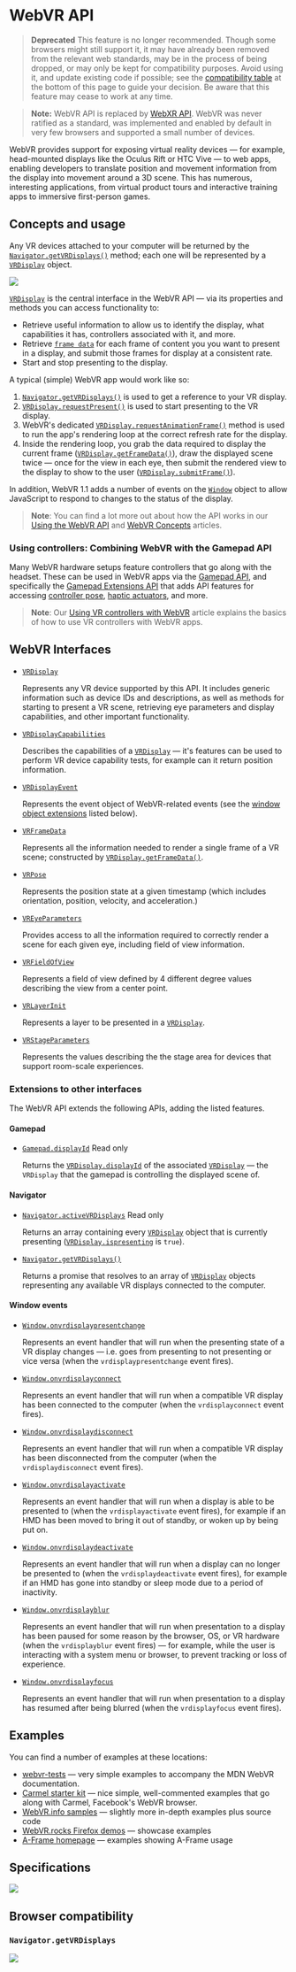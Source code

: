 # WebVR API

> **Deprecated**
> This feature is no longer  recommended. Though some browsers might still support it, it may have  already been removed from the relevant web standards, may be in the  process of being dropped, or may only be kept for compatibility  purposes. Avoid using it, and update existing code if possible; see the [compatibility table](https://developer.mozilla.org/en-US/docs/Web/API/WebVR_API#Browser_compatibility) at the bottom of this page to guide your decision. Be aware that this feature may cease to work at any time.

> **Note:** WebVR API is replaced by [WebXR API](https://developer.mozilla.org/en-US/docs/Web/API/WebXR_API). WebVR was never ratified as a standard, was implemented and enabled by  default in very few browsers and supported a small number of devices.

WebVR provides support for exposing virtual reality  devices — for example, head-mounted displays like the Oculus Rift or HTC Vive — to web apps, enabling developers to translate position and  movement information from the display into movement around a 3D scene.  This has numerous, interesting applications, from virtual product tours  and interactive training apps to immersive first-person games.

## Concepts and usage

Any VR devices attached to your computer will be returned by the [`Navigator.getVRDisplays()`](https://developer.mozilla.org/en-US/docs/Web/API/Navigator/getVRDisplays) method; each one will be represented by a [`VRDisplay`](https://developer.mozilla.org/en-US/docs/Web/API/VRDisplay) object.

![](https://github.com/ChickenKyiv/awesome-mozilla-web-articles/blob/master/main%20folder/images/article1-folder/hw-setup.png)

[`VRDisplay`](https://developer.mozilla.org/en-US/docs/Web/API/VRDisplay) is the central interface in the WebVR API — via its properties and methods you can access functionality to:

- Retrieve useful information to allow us to identify the display,  what capabilities it has, controllers associated with it, and more.
- Retrieve [`frame data`](https://developer.mozilla.org/en-US/docs/Web/API/VRFrameData) for each frame of content you you want to present in a display, and submit those frames for display at a consistent rate.
- Start and stop presenting to the display.

A typical (simple) WebVR app would work like so:

1. [`Navigator.getVRDisplays()`](https://developer.mozilla.org/en-US/docs/Web/API/Navigator/getVRDisplays) is used to get a reference to your VR display.
2. [`VRDisplay.requestPresent()`](https://developer.mozilla.org/en-US/docs/Web/API/VRDisplay/requestPresent) is used to start presenting to the VR display.
3. WebVR's dedicated [`VRDisplay.requestAnimationFrame()`](https://developer.mozilla.org/en-US/docs/Web/API/VRDisplay/requestAnimationFrame) method is used to run the app's rendering loop at the correct refresh rate for the display.
4. Inside the rendering loop, you grab the data required to display the current frame ([`VRDisplay.getFrameData()`](https://developer.mozilla.org/en-US/docs/Web/API/VRDisplay/getFrameData)), draw the displayed scene twice — once for the view in each eye, then  submit the rendered view to the display to show to the user ([`VRDisplay.submitFrame()`](https://developer.mozilla.org/en-US/docs/Web/API/VRDisplay/submitFrame)).

In addition, WebVR 1.1 adds a number of events on the [`Window`](https://developer.mozilla.org/en-US/docs/Web/API/Window) object to allow JavaScript to respond to changes to the status of the display.

> **Note**: You can find a lot more out about how the API works in our [Using the WebVR API](https://developer.mozilla.org/en-US/docs/Web/API/WebVR_API/Using_the_WebVR_API) and [WebVR Concepts](https://developer.mozilla.org/en-US/docs/Web/API/WebVR_API/Concepts) articles.

### Using controllers: Combining WebVR with the Gamepad API

Many WebVR hardware setups feature controllers that go along with the headset. These can be used in WebVR apps via the [Gamepad API](https://developer.mozilla.org/en-US/docs/Web/API/Gamepad_API), and specifically the [Gamepad Extensions API](https://developer.mozilla.org/en-US/docs/Web/API/Gamepad_API#Experimental_Gamepad_extensions) that adds API features for accessing [controller pose](https://developer.mozilla.org/en-US/docs/Web/API/GamepadPose), [haptic actuators](https://developer.mozilla.org/en-US/docs/Web/API/GamepadHapticActuator), and more.

> **Note**: Our [Using VR controllers with WebVR](https://developer.mozilla.org/en-US/docs/Web/API/WebVR_API/Using_VR_controllers_with_WebVR) article explains the basics of how to use VR controllers with WebVR apps.

## WebVR Interfaces

- [`VRDisplay`](https://developer.mozilla.org/en-US/docs/Web/API/VRDisplay)

  Represents any VR device supported by this API. It includes generic information such as device IDs and descriptions, as well as methods for starting to present a VR scene, retrieving eye parameters and display  capabilities, and other important functionality.

- [`VRDisplayCapabilities`](https://developer.mozilla.org/en-US/docs/Web/API/VRDisplayCapabilities)

  Describes the capabilities of a [`VRDisplay`](https://developer.mozilla.org/en-US/docs/Web/API/VRDisplay) — it's features can be used to perform VR device capability tests, for example can it return position information.

- [`VRDisplayEvent`](https://developer.mozilla.org/en-US/docs/Web/API/VRDisplayEvent)

  Represents the event object of WebVR-related events (see the [window object extensions](https://developer.mozilla.org/en-US/docs/Web/API/WebVR_API#Window) listed below).

- [`VRFrameData`](https://developer.mozilla.org/en-US/docs/Web/API/VRFrameData)

  Represents all the information needed to render a single frame of a VR scene; constructed by [`VRDisplay.getFrameData()`](https://developer.mozilla.org/en-US/docs/Web/API/VRDisplay/getFrameData).

- [`VRPose`](https://developer.mozilla.org/en-US/docs/Web/API/VRPose)

  Represents the position state at a given timestamp (which includes orientation, position, velocity, and acceleration.)

- [`VREyeParameters`](https://developer.mozilla.org/en-US/docs/Web/API/VREyeParameters)

  Provides access to all the information required to correctly render a scene for each given eye, including field of view information.

- [`VRFieldOfView`](https://developer.mozilla.org/en-US/docs/Web/API/VRFieldOfView)

  Represents a field of view defined by 4 different degree values describing the view from a center point.

- [`VRLayerInit`](https://developer.mozilla.org/en-US/docs/Web/API/VRLayerInit)

  Represents a layer to be presented in a [`VRDisplay`](https://developer.mozilla.org/en-US/docs/Web/API/VRDisplay).

- [`VRStageParameters`](https://developer.mozilla.org/en-US/docs/Web/API/VRStageParameters)

  Represents the values describing the the stage area for devices that support room-scale experiences.

### Extensions to other interfaces

The WebVR API extends the following APIs, adding the listed features.

#### Gamepad

- [`Gamepad.displayId`](https://developer.mozilla.org/en-US/docs/Web/API/Gamepad/displayId) Read only 

  Returns the [`VRDisplay.displayId`](https://developer.mozilla.org/en-US/docs/Web/API/VRDisplay/displayId) of the associated [`VRDisplay`](https://developer.mozilla.org/en-US/docs/Web/API/VRDisplay) — the `VRDisplay` that the gamepad is controlling the displayed scene of.

#### Navigator

- [`Navigator.activeVRDisplays`](https://developer.mozilla.org/en-US/docs/Web/API/Navigator/activeVRDisplays) Read only 

  Returns an array containing every [`VRDisplay`](https://developer.mozilla.org/en-US/docs/Web/API/VRDisplay) object that is currently presenting ([`VRDisplay.ispresenting`](https://developer.mozilla.org/en-US/docs/Web/API/VRDisplay/ispresenting) is `true`).

- [`Navigator.getVRDisplays()`](https://developer.mozilla.org/en-US/docs/Web/API/Navigator/getVRDisplays)

  Returns a promise that resolves to an array of [`VRDisplay`](https://developer.mozilla.org/en-US/docs/Web/API/VRDisplay) objects representing any available VR displays connected to the computer.

#### Window events

- [`Window.onvrdisplaypresentchange`](https://developer.mozilla.org/en-US/docs/Web/API/Window/onvrdisplaypresentchange)

  Represents an event handler that will run when the presenting state of a VR display changes — i.e. goes from presenting to not presenting  or vice versa (when the `vrdisplaypresentchange` event fires).

- [`Window.onvrdisplayconnect`](https://developer.mozilla.org/en-US/docs/Web/API/Window/onvrdisplayconnect)

  Represents an event handler that will run when a compatible VR display has been connected to the computer (when the `vrdisplayconnect` event fires).

- [`Window.onvrdisplaydisconnect`](https://developer.mozilla.org/en-US/docs/Web/API/Window/onvrdisplaydisconnect)

  Represents an event handler that will run when a compatible VR display has been disconnected from the computer (when the `vrdisplaydisconnect` event fires).

- [`Window.onvrdisplayactivate`](https://developer.mozilla.org/en-US/docs/Web/API/Window/onvrdisplayactivate)

  Represents an event handler that will run when a display is able to be presented to (when the `vrdisplayactivate` event fires), for example if an HMD has been moved to bring it out of standby, or woken up by being put on.

- [`Window.onvrdisplaydeactivate`](https://developer.mozilla.org/en-US/docs/Web/API/Window/onvrdisplaydeactivate)

  Represents an event handler that will run when a display can no longer be presented to (when the `vrdisplaydeactivate` event fires), for example if an HMD has gone into standby or sleep mode due to a period of inactivity.

- [`Window.onvrdisplayblur`](https://developer.mozilla.org/en-US/docs/Web/API/Window/onvrdisplayblur)

  Represents an event handler that will run when presentation to a  display has been paused for some reason by the browser, OS, or VR  hardware (when the `vrdisplayblur` event fires) — for example, while the user is interacting with a system menu or browser, to prevent tracking or loss of experience.

- [`Window.onvrdisplayfocus`](https://developer.mozilla.org/en-US/docs/Web/API/Window/onvrdisplayfocus)

  Represents an event handler that will run when presentation to a display has resumed after being blurred (when the `vrdisplayfocus` event fires).

## Examples

You can find a number of examples at these locations:

- [webvr-tests](https://github.com/mdn/webvr-tests) — very simple examples to accompany the MDN WebVR documentation.
- [Carmel starter kit](https://github.com/facebook/Carmel-Starter-Kit) — nice simple, well-commented examples that go along with Carmel, Facebook's WebVR browser.
- [WebVR.info samples](https://webvr.info/samples/) — slightly more in-depth examples plus source code
- [WebVR.rocks Firefox demos](https://webvr.rocks/firefox#demos) — showcase examples
- [A-Frame homepage](https://aframe.io/) — examples showing A-Frame usage

## Specifications

![](https://github.com/ChickenKyiv/awesome-mozilla-web-articles/blob/master/main%20folder/images/article19-folder/t1.jpg)



## Browser compatibility

### `Navigator.getVRDisplays`

![](https://github.com/ChickenKyiv/awesome-mozilla-web-articles/blob/master/main%20folder/images/article19-folder/t2.jpg)